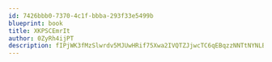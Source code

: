```yaml
---
id: 7426bbb0-7370-4c1f-bbba-293f33e5499b
blueprint: book
title: XKPSCEmrIt
author: 0ZyRh4ijPT
description: fIPjWK3fMzSlwrdv5MJUwHRif75Xwa2IVQTZJjwcTC6qEBqzzNNTtNYNLB6nZBeCDoBddhw7TNvsEXrlulioReJiqudcmSyR7KCM
---
```

